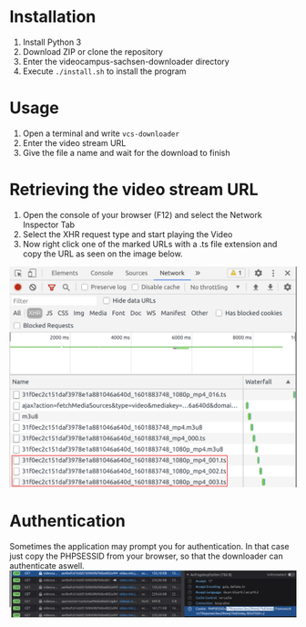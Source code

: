 # Installation
1. Install Python 3
2. Download ZIP or clone the repository
3. Enter the videocampus-sachsen-downloader directory
4. Execute `./install.sh` to install the program

# Usage
1. Open a terminal and write `vcs-downloader`
2. Enter the video stream URL
3. Give the file a name and wait for the download to finish

# Retrieving the video stream URL
1. Open the console of your browser (F12) and select the Network Inspector Tab
2. Select the XHR request type and start playing the Video
3. Now right click one of the marked URLs with a .ts file extension and copy the URL as seen on the image below.

![Example](./example.png "Network Inspector Example")

# Authentication
Sometimes the application may prompt you for authentication. In that case just copy the PHPSESSID from your browser, so that the downloader can authenticate aswell.
![Authentication](./auth.png "Authentication Example")

